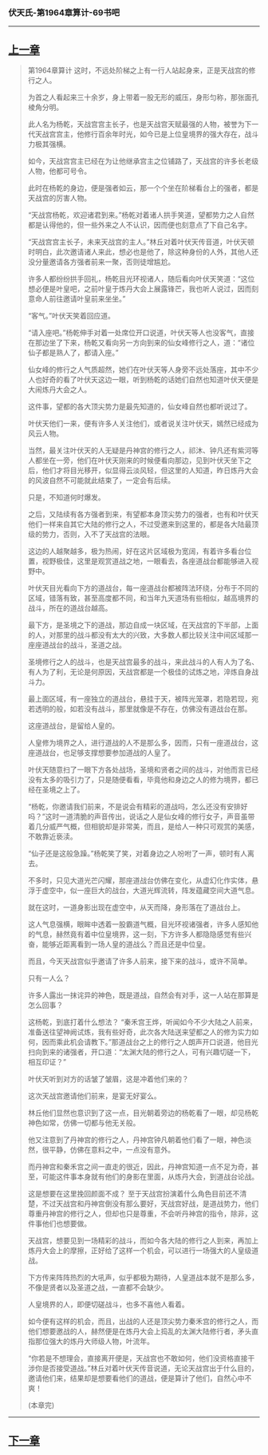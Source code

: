 ### 伏天氏-第1964章算计-69书吧

--------
[上一章](./76c5ea34ebc5f04aace7bf83dce1fa72.md)
--------


>
>
>
>第1964章算计
>这时，不远处阶梯之上有一行人站起身来，正是天战宫的修行之人。
>
>为首之人看起来三十余岁，身上带着一股无形的威压，身形匀称，那张面孔棱角分明。
>
>此人名为杨乾，天战宫宫主长子，也是天战宫天赋最强的人物，被誉为下一代天战宫宫主，他修行百余年时光，如今已是上位皇境界的强大存在，战斗力极其强横。
>
>如今，天战宫宫主已经在为让他继承宫主之位铺路了，天战宫的许多长老级人物，他都可号令。
>
>此时在杨乾的身边，便是强者如云，那一个个坐在阶梯看台上的强者，都是天战宫的厉害人物。
>
>“天战宫杨乾，欢迎诸君到来。”杨乾对着诸人拱手笑道，望都势力之人自然都是认得他的，但一些外来之人不认识，因而便也刻意点了下自己名字。
>
>“天战宫宫主长子，未来天战宫的主人。”林丘对着叶伏天传音道，叶伏天顿时明白，此次邀请诸人来此，想必也是他了，除这种身份的人外，其他人还没分量邀请各方强者前来一聚，否则徒增尴尬。
>
>许多人都纷纷拱手回礼，杨乾目光环视诸人，随后看向叶伏天笑道：“这位想必便是叶皇吧，之前叶皇于炼丹大会上展露锋芒，我也听人说过，因而刻意命人前往邀请叶皇前来坐坐。”
>
>“客气。”叶伏天笑着回应道。
>
>“请入座吧。”杨乾伸手对着一处席位开口说道，叶伏天等人也没客气，直接在那边坐了下来，杨乾又看向另一方向到来的仙女峰修行之人，道：“诸位仙子都是熟人了，都请入座。”
>
>仙女峰的修行之人气质超然，她们在叶伏天等人身旁不远处落座，其中不少人也好奇的看了叶伏天这边一眼，听到杨乾的话她们自然也知道叶伏天便是大闹炼丹大会之人。
>
>这件事，望都的各大顶尖势力是最先知道的，仙女峰自然也都听说过了。
>
>叶伏天他们一来，便有许多人关注他们，或者说关注叶伏天，嫣然已经成为风云人物。
>
>当然，最关注叶伏天的人无疑是丹神宫的修行之人，祁沐、钟凡还有紫河等人都坐在一旁，他们在叶伏天刚来的时候便看向那边，见到叶伏天坐下之后，他们才将目光移开，似显得云淡风轻，但这里的人知道，昨日炼丹大会的风波自然不可能就此结束了，一定会有后续。
>
>只是，不知道何时爆发。
>
>之后，又陆续有各方强者到来，有望都本身顶尖势力的强者，也有和叶伏天他们一样来自其它大陆的修行之人，不过受邀来到这里的，都是各大陆最顶级的势力，否则，入不了天战宫的法眼。
>
>这边的人越聚越多，极为热闹，好在这片区域极为宽阔，有着许多看台位置，视野极佳，这里是观赏道战之地，一眼看去，各座道战台都能够进入视野中。
>
>叶伏天目光看向下方的道战台，每一座道战台都被阵法环绕，分布于不同的区域，错落有致，甚至高度都不同，和当年九天道场有些相似，越高境界的战斗，所在的道战台越高。
>
>最下方，是圣境之下的道战，那边自成一块区域，在天战宫的下半部，上面的人，对那里的战斗都没有太大的兴致，大多数人都比较关注中间区域那一座座道战台的战斗，圣道之战。
>
>圣境修行之人的战斗，也是天战宫最多的战斗，来此战斗的人有人为了名、有人为了利，无论是何原因，天战宫都是一个极佳的试炼之地，淬炼自身战斗力。
>
>最上面区域，有一座独立的道战台，悬挂于天，被阵光笼罩，若隐若现，宛若透明的般，如若没有战斗，那里就像是不存在，仿佛没有道战台在那。
>
>这座道战台，是留给人皇的。
>
>人皇修为境界之人，进行道战的人不是那么多，因而，只有一座道战台，这座道战台，也足够支撑想要参加道战的人皇了。
>
>叶伏天随意扫了一眼下方各处战场，圣境和贤者之间的战斗，对他而言已经没有太多的吸引力了，只是随便看看，毕竟他和身边之人的修为境界，都已经在圣境之上了。
>
>“杨乾，你邀请我们前来，不是说会有精彩的道战吗，怎么还没有安排好吗？”这时一道清脆的声音传出，说话之人是仙女峰的修行女子，声音虽带着几分威严气概，但相貌却是非常美，而且，是给人一种只可观赏的美感，不敢靠近亵渎。
>
>“仙子还是这般急躁。”杨乾笑了笑，对着身边之人吩咐了一声，顿时有人离去。
>
>不多时，只见大道光芒闪耀，那座道战台仿佛在变化，从虚幻化作实体，悬浮于虚空中，似一座巨大的战台，大道光辉流转，阵发蕴藏空间大道气息。
>
>就在这时，一道身影出现在虚空中，从天而降，身形落在了道战台上。
>
>这人气息强横，眼眸中透着一股霸道气概，目光环视诸强者，许多人感知他的气息，赫然竟有着中位皇境界，这一刻，下方许多人都隐隐感觉有些兴奋，能够近距离看到一场人皇的道战么？而且还是中位皇。
>
>而且，今天天战宫似乎邀请了许多人前来，接下来的战斗，或许不简单。
>
>只有一人么？
>
>许多人露出一抹诧异的神色，既是道战，自然会有对手，这一人站在那算是怎么回事？
>
>这杨乾，到底打着什么想法？
>“秦禾宫王烨，听闻如今不少大陆之人前来，准备送往望神阙试炼，我有些好奇，此次各大陆送来望都之人的修为实力如何，因而乘此机会请教下。”那道战台之上的修行之人朗声开口说道，他目光扫向到来的诸强者，开口道：“太渊大陆的修行之人，可有兴趣切磋一下，相互印证？”
>
>叶伏天听到对方的话皱了皱眉，这是冲着他们来的？
>
>这次天战宫邀请他们前来，是宴无好宴么。
>
>林丘他们显然也意识到了这一点，目光朝着旁边的杨乾看了一眼，却见杨乾神色如常，仿佛一切都与他无关般。
>
>他又注意到了丹神宫的修行之人，丹神宫钟凡朝着他们看了一眼，神色淡然，很平静，仿佛在意料之中，一点没有意外。
>
>而丹神宫和秦禾宫之间一直走的很近，因此，丹神宫知道一点不足为奇，甚至，可能这件事本身就有他们的身影在里面，从炼丹大会，到道战台论战。
>
>这是想要在这里挽回颜面不成？
>至于天战宫扮演着什么角色目前还不清楚，不过天战宫和丹神宫倒没有那么要好，天战宫好战，是道战势力，他们尊重丹神宫的修行之人，但却也只是尊重，不会听丹神宫的指令，除非，这件事他们也想要做。
>
>天战宫，想要见到一场精彩的战斗，而如今各大陆的修行之人到来，再加上炼丹大会上的摩擦，正好给了这样一个机会，可以进行一场强大的人皇级道战。
>
>下方传来阵阵热烈的大吼声，似乎都极为期待，人皇道战本就不是那么多，不像是贤者以及圣道之战，一直都不会缺少。
>
>人皇境界的人，即便切磋战斗，也多不喜他人看着。
>
>如今便有这样的机会，而且，出战的人还是顶尖势力秦禾宫的修行之人，而他们想要邀战的人，赫然便是在炼丹大会上捣乱的太渊大陆修行者，矛头直指那位强大的炼丹大师级人物，叶流年。
>
>“你若是不想理会，直接离开便是，天战宫也不敢如何，他们没资格直接干涉你是否接受道战。”林丘对着叶伏天传音说道，无论天战宫出于什么目的，邀请他们来，结果却是想要看他们的道战，便是算计了他们，自然心中不爽！
>
>(本章完)
>
>

--------
[下一章](./4663ac4cf3a5550a25b46e559c7a1c3c.md)
--------
